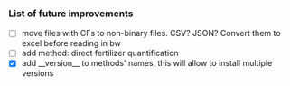 ### List of future improvements

- [ ] move files with CFs to non-binary files. CSV? JSON? Convert them to excel before reading in bw
- [ ] add method: direct fertilizer quantification
- [x] add \_\_version__ to methods' names, this will allow to install multiple versions